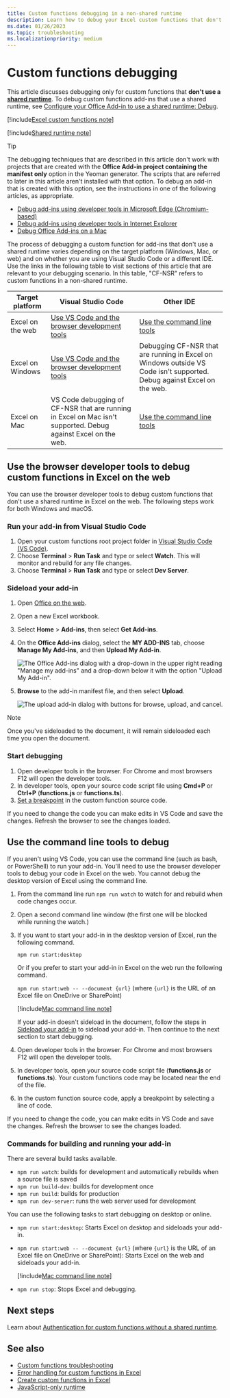 ```yaml
---
title: Custom functions debugging in a non-shared runtime
description: Learn how to debug your Excel custom functions that don't use a shared runtime.
ms.date: 01/26/2023
ms.topic: troubleshooting
ms.localizationpriority: medium
---
```


# Custom functions debugging

This article discusses debugging only for custom functions that **don't use a [shared runtime](../testing/runtimes.md#shared-runtime)**. To debug custom functions add-ins that use a shared runtime, see [Configure your Office Add-in to use a shared runtime: Debug](../develop/configure-your-add-in-to-use-a-shared-runtime.md#debug).

[!include[Excel custom functions note](../includes/excel-custom-functions-note.md)]

[!include[Shared runtime note](../includes/shared-runtime-note.md)]

> [!TIP]
> The debugging techniques that are described in this article don't work with projects that are created with the **Office Add-in project containing the manifest only** option in the Yeoman generator. The scripts that are referred to later in this article aren't installed with that option. To debug an add-in that is created with this option, see the instructions in one of the following articles, as appropriate.
>
> - [Debug add-ins using developer tools in Microsoft Edge (Chromium-based)](../testing/debug-add-ins-using-devtools-edge-chromium.md)
> - [Debug add-ins using developer tools in Internet Explorer](../testing/debug-add-ins-using-f12-tools-ie.md)
> - [Debug Office Add-ins on a Mac](../testing/debug-office-add-ins-on-ipad-and-mac.md)

The process of debugging a custom function for add-ins that don't use a shared runtime varies depending on the target platform (Windows, Mac, or web) and on whether you are using Visual Studio Code or a different IDE. Use the links in the following table to visit sections of this article that are relevant to your debugging scenario. In this table, "CF-NSR" refers to custom functions in a non-shared runtime.

| Target platform | Visual Studio Code | Other IDE |
|--------------|-------------|-------------|
| Excel on the web | [Use VS Code and the browser development tools](#use-the-browser-developer-tools-to-debug-custom-functions-in-excel-on-the-web) | [Use the command line tools](#use-the-command-line-tools-to-debug)|
| Excel on Windows | [Use VS Code and the browser development tools](#use-the-browser-developer-tools-to-debug-custom-functions-in-excel-on-the-web) | Debugging CF-NSR that are running in Excel on Windows outside VS Code isn't supported. Debug against Excel on the web. |
| Excel on Mac |  VS Code debugging of CF-NSR that are running in Excel on Mac isn't supported. Debug against Excel on the web. | [Use the command line tools](#use-the-command-line-tools-to-debug)|

## Use the browser developer tools to debug custom functions in Excel on the web

You can use the browser developer tools to debug custom functions that don't use a shared runtime in Excel on the web. The following steps work for both Windows and macOS.

### Run your add-in from Visual Studio Code

1. Open your custom functions root project folder in [Visual Studio Code (VS Code)](https://code.visualstudio.com/).
1. Choose **Terminal** > **Run Task** and type or select **Watch**. This will monitor and rebuild for any file changes.
1. Choose **Terminal** > **Run Task** and type or select **Dev Server**.

### Sideload your add-in

1. Open [Office on the web](https://office.live.com/).
1. Open a new Excel workbook.
1. Select **Home** > **Add-ins**, then select **Get Add-ins**.
1. On the **Office Add-ins** dialog, select the **MY ADD-INS** tab, choose **Manage My Add-ins**, and then **Upload My Add-in**.
  
    ![The Office Add-ins dialog with a drop-down in the upper right reading "Manage my add-ins" and a drop-down below it with the option "Upload My Add-in".](../images/office-add-ins-my-account.png)

1. **Browse** to the add-in manifest file, and then select **Upload**.
  
    ![The upload add-in dialog with buttons for browse, upload, and cancel.](../images/upload-add-in.png)

> [!NOTE]
> Once you've sideloaded to the document, it will remain sideloaded each time you open the document.

### Start debugging

1. Open developer tools in the browser. For Chrome and most browsers F12 will open the developer tools.
1. In developer tools, open your source code script file using **Cmd+P** or **Ctrl+P** (**functions.js** or **functions.ts**).
1. [Set a breakpoint](https://code.visualstudio.com/Docs/editor/debugging#_breakpoints) in the custom function source code. 

If you need to change the code you can make edits in VS Code and save the changes. Refresh the browser to see the changes loaded.

## Use the command line tools to debug

If you aren't using VS Code, you can use the command line (such as bash, or PowerShell) to run your add-in. You'll need to use the browser developer tools to debug your code in Excel on the web. You cannot debug the desktop version of Excel using the command line.

1. From the command line run `npm run watch` to watch for and rebuild when code changes occur.
1. Open a second command line window (the first one will be blocked while running the watch.)

1. If you want to start your add-in in the desktop version of Excel, run the following command.
  
    `npm run start:desktop`
  
    Or if you prefer to start your add-in in Excel on the web run the following command.
  
    `npm run start:web -- --document {url}` (where `{url}` is the URL of an Excel file on OneDrive or SharePoint)
  
    [!include[Mac command line note](../includes/mac-command-line.md)]
  
    If your add-in doesn't sideload in the document, follow the steps in [Sideload your add-in](#sideload-your-add-in) to sideload your add-in. Then continue to the next section to start debugging.
  
1. Open developer tools in the browser. For Chrome and most browsers F12 will open the developer tools.
1. In developer tools, open your source code script file (**functions.js** or **functions.ts**). Your custom functions code may be located near the end of the file.
1. In the custom function source code, apply a breakpoint by selecting a line of code.

If you need to change the code, you can make edits in VS Code and save the changes. Refresh the browser to see the changes loaded.

### Commands for building and running your add-in

There are several build tasks available.

- `npm run watch`: builds for development and automatically rebuilds when a source file is saved
- `npm run build-dev`: builds for development once
- `npm run build`: builds for production
- `npm run dev-server`: runs the web server used for development

You can use the following tasks to start debugging on desktop or online.

- `npm run start:desktop`: Starts Excel on desktop and sideloads your add-in.
- `npm run start:web -- --document {url}` (where `{url}` is the URL of an Excel file on OneDrive or SharePoint): Starts Excel on the web and sideloads your add-in.

  [!include[Mac command line note](../includes/mac-command-line.md)]

- `npm run stop`: Stops Excel and debugging.

## Next steps

Learn about [Authentication for custom functions without a shared runtime](custom-functions-authentication.md).

## See also

- [Custom functions troubleshooting](custom-functions-troubleshooting.md)
- [Error handling for custom functions in Excel](custom-functions-errors.md)
- [Create custom functions in Excel](custom-functions-overview.md)
- [JavaScript-only runtime](../testing/runtimes.md#javascript-only-runtime)
